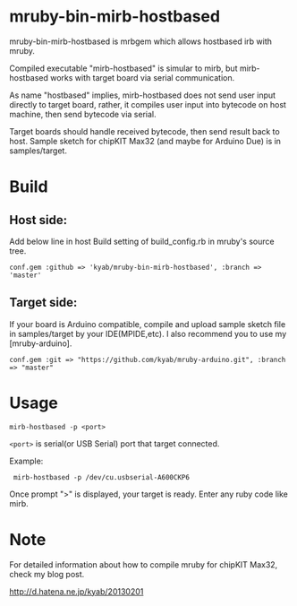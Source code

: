 # mruby-bin-mirb-hostbased
mruby-bin-mirb-hostbased is mrbgem which allows hostbased irb with mruby.

Compiled executable "mirb-hostbased" is simular to mirb, but mirb-hostbased
works with target board via serial communication.

As name "hostbased" implies, mirb-hostbased does not send user input directly to
target board, rather, it compiles user input into bytecode on host machine, then send bytecode via serial.

Target boards should handle received bytecode, then send result back to host.
Sample sketch for chipKIT Max32 (and maybe for Arduino Due) is in samples/target.


# Build
## Host side:
Add below line in host Build setting of build_config.rb in mruby's source tree.

```
conf.gem :github => 'kyab/mruby-bin-mirb-hostbased', :branch => 'master'
```

## Target side:
If your board is Arduino compatible, compile and upload sample sketch file in samples/target by your IDE(MPIDE,etc).
I also recommend you to use my [mruby-arduino].

```
conf.gem :git => "https://github.com/kyab/mruby-arduino.git", :branch => "master"
```

# Usage
```
mirb-hostbased -p <port>
```
`<port>` is serial(or USB Serial) port that target connected.

Example:
```
 mirb-hostbased -p /dev/cu.usbserial-A600CKP6
```

Once prompt ">" is displayed, your target is ready. Enter any ruby code like mirb.

# Note
For detailed information about how to compile mruby for chipKIT Max32, check my blog post.

http://d.hatena.ne.jp/kyab/20130201



